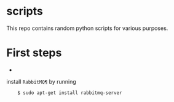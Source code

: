 # scripts
This repo contains random python scripts for various purposes.

# First steps
-

install `RabbitMQ¶` by running 

```bash
    $ sudo apt-get install rabbitmq-server
```
